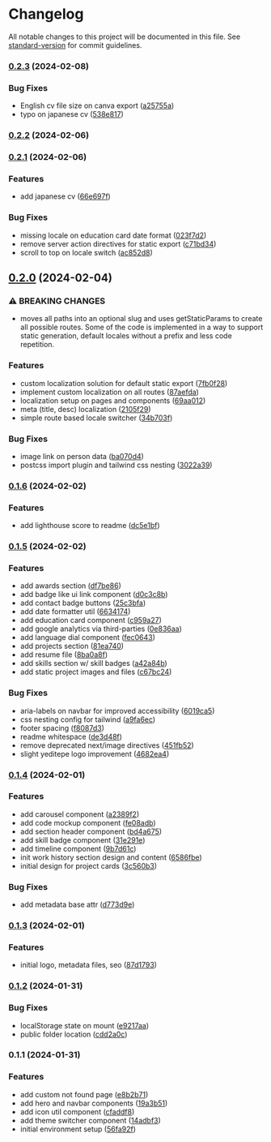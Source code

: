 # Changelog

All notable changes to this project will be documented in this file. See [standard-version](https://github.com/conventional-changelog/standard-version) for commit guidelines.

### [0.2.3](https://github.com/umutto/umutto.github.io/compare/v0.2.2...v0.2.3) (2024-02-08)


### Bug Fixes

* English cv file size on canva export ([a25755a](https://github.com/umutto/umutto.github.io/commit/a25755a4194b6f04b2753a0adb287cb997031724))
* typo on japanese cv ([538e817](https://github.com/umutto/umutto.github.io/commit/538e81795ecb8090d11e04b93c132936374be575))

### [0.2.2](https://github.com/umutto/umutto.github.io/compare/v0.2.1...v0.2.2) (2024-02-06)

### [0.2.1](https://github.com/umutto/umutto.github.io/compare/v0.2.0...v0.2.1) (2024-02-06)


### Features

* add japanese cv ([66e697f](https://github.com/umutto/umutto.github.io/commit/66e697faacf71e9d466a6b64fd2c27ae86eacd38))


### Bug Fixes

* missing locale on education card date format ([023f7d2](https://github.com/umutto/umutto.github.io/commit/023f7d2a58d0f78bab65102f53ea2b7d567ae918))
* remove server action directives for static export ([c71bd34](https://github.com/umutto/umutto.github.io/commit/c71bd3427c4541cccc0225fbc8a1b497850747e7))
* scroll to top on locale switch ([ac852d8](https://github.com/umutto/umutto.github.io/commit/ac852d891064bf0cd0b347fe357d5986c64b73e6))

## [0.2.0](https://github.com/umutto/umutto.github.io/compare/v0.1.6...v0.2.0) (2024-02-04)


### ⚠ BREAKING CHANGES

* moves all paths into an optional slug and uses getStaticParams to create all possible routes. Some of the code is implemented in a way to support static generation, default locales without a prefix and less code repetition.

### Features

* custom localization solution for default static export ([7fb0f28](https://github.com/umutto/umutto.github.io/commit/7fb0f28947e67c52e2f01e35f5c31d45f2bd88ed))
* implement custom localization on all routes ([87aefda](https://github.com/umutto/umutto.github.io/commit/87aefdac02ca9030f0f8615ad2a5d0146226157e))
* localization setup on pages and components ([69aa012](https://github.com/umutto/umutto.github.io/commit/69aa012a047da58ddc65ddc8c64c46f8d92e230e))
* meta (title, desc) localization ([2105f29](https://github.com/umutto/umutto.github.io/commit/2105f2966333923e15643b8d9780e5ec0e3c8727))
* simple route based locale switcher ([34b703f](https://github.com/umutto/umutto.github.io/commit/34b703faf65e5c66879bfb841e507a04be77e108))


### Bug Fixes

* image link on person data ([ba070d4](https://github.com/umutto/umutto.github.io/commit/ba070d434b0210a95b47e3c64295030980196208))
* postcss import plugin and tailwind css nesting ([3022a39](https://github.com/umutto/umutto.github.io/commit/3022a3989a0ce53108a98ca7f2d0c2550436c858))

### [0.1.6](https://github.com/umutto/umutto.github.io/compare/v0.1.5...v0.1.6) (2024-02-02)


### Features

* add lighthouse score to readme ([dc5e1bf](https://github.com/umutto/umutto.github.io/commit/dc5e1bfba1f06a5a4a2d32f1cc1196fba85444ce))

### [0.1.5](https://github.com/umutto/umutto.github.io/compare/v0.1.4...v0.1.5) (2024-02-02)


### Features

* add awards section ([df7be86](https://github.com/umutto/umutto.github.io/commit/df7be861a9d42e28e1b7e83086a4e6d4c29b7665))
* add badge like ui link component ([d0c3c8b](https://github.com/umutto/umutto.github.io/commit/d0c3c8bffbb1e0fafa726604a0b7238b906e61e4))
* add contact badge buttons ([25c3bfa](https://github.com/umutto/umutto.github.io/commit/25c3bfab23e55beb491dd14dce860364771b879c))
* add date formatter util ([6634174](https://github.com/umutto/umutto.github.io/commit/66341740f9e931b639d73c85883ac9a27b98926d))
* add education card component ([c959a27](https://github.com/umutto/umutto.github.io/commit/c959a27f4438745ff1892ef29e807885c5c0c993))
* add google analytics via third-parties ([0e836aa](https://github.com/umutto/umutto.github.io/commit/0e836aa490e9fd7e7e98463324ac8dad05306301))
* add language dial component ([fec0643](https://github.com/umutto/umutto.github.io/commit/fec06431e0ea77528fd9b3c5ca8e647c07ba2743))
* add projects section ([81ea740](https://github.com/umutto/umutto.github.io/commit/81ea7407f8ab7f61a57f9ceefc8b36cd8812df71))
* add resume file ([8ba0a8f](https://github.com/umutto/umutto.github.io/commit/8ba0a8f8cabd431d3b162b1fb7d0321eb149a7a8))
* add skills section w/ skill badges ([a42a84b](https://github.com/umutto/umutto.github.io/commit/a42a84b05f008cad2f1d1c6c551e7060ee87cd6a))
* add static project images and files ([c67bc24](https://github.com/umutto/umutto.github.io/commit/c67bc24a70f045e09785e46e07ecd1187e3866c6))


### Bug Fixes

* aria-labels on navbar for improved accessibility ([6019ca5](https://github.com/umutto/umutto.github.io/commit/6019ca52437c7a428360cc9447a34763bb10dbdc))
* css nesting config for tailwind ([a9fa6ec](https://github.com/umutto/umutto.github.io/commit/a9fa6ecebcba8a867befbef8d5cf8be733f1800c))
* footer spacing ([f8087d3](https://github.com/umutto/umutto.github.io/commit/f8087d339ab0900990161b092eaaa4c3ef2e601a))
* readme whitespace ([de3d48f](https://github.com/umutto/umutto.github.io/commit/de3d48fe6e146456fd4fc59e3c1349acda75a2d2))
* remove deprecated next/image directives ([451fb52](https://github.com/umutto/umutto.github.io/commit/451fb52d04882b33c44b4e23da7e8aa13609d162))
* slight yeditepe logo improvement ([4682ea4](https://github.com/umutto/umutto.github.io/commit/4682ea4bd02407ef029093de5a0a72166406376f))

### [0.1.4](https://github.com/umutto/umutto.github.io/compare/v0.1.3...v0.1.4) (2024-02-01)


### Features

* add carousel component ([a2389f2](https://github.com/umutto/umutto.github.io/commit/a2389f2907188455e8b0a802986efc09595f4676))
* add code mockup component ([fe08adb](https://github.com/umutto/umutto.github.io/commit/fe08adb2a799f38c49143fdb881d2a52bff86e66))
* add section header component ([bd4a675](https://github.com/umutto/umutto.github.io/commit/bd4a675beffaebe0d03c40a57cf4b3cbf27d6298))
* add skill badge component ([31e291e](https://github.com/umutto/umutto.github.io/commit/31e291ec13e5b7da4cc99feb47d2f0ce57c829c9))
* add timeline component ([9b7d61c](https://github.com/umutto/umutto.github.io/commit/9b7d61cb5269947cb51be5a6b7a1ba2f85c500c2))
* init work history section design and content ([6586fbe](https://github.com/umutto/umutto.github.io/commit/6586fbe122ba3a9262c8fd39ee51d9699642b4b2))
* initial design for project cards ([3c560b3](https://github.com/umutto/umutto.github.io/commit/3c560b35d16c6ae58cc8a28fe34dfc9190c6caff))


### Bug Fixes

* add metadata base attr ([d773d9e](https://github.com/umutto/umutto.github.io/commit/d773d9e22128579106cd7d3c0666ef306f2e3a80))

### [0.1.3](https://github.com/umutto/umutto.github.io/compare/v0.1.2...v0.1.3) (2024-02-01)


### Features

* initial logo, metadata files, seo ([87d1793](https://github.com/umutto/umutto.github.io/commit/87d1793be6b4a8d4aa757f3480f2c1cf54561559))

### [0.1.2](https://github.com/umutto/umutto.github.io/compare/v0.1.1...v0.1.2) (2024-01-31)


### Bug Fixes

* localStorage state on mount ([e9217aa](https://github.com/umutto/umutto.github.io/commit/e9217aac2393c5d6c217943132774899f9d10d11))
* public folder location ([cdd2a0c](https://github.com/umutto/umutto.github.io/commit/cdd2a0cbb22f566244d10f6aaa997d5f2cffb532))

### 0.1.1 (2024-01-31)

### Features

- add custom not found page ([e8b2b71](https://github.com/umutto/umutto.github.io/commit/e8b2b717262e9ea6fac51f758cc5528100e87fa6))
- add hero and navbar components ([19a3b51](https://github.com/umutto/umutto.github.io/commit/19a3b5174cf49275daa1106f31cd4c5a418419c3))
- add icon util component ([cfaddf8](https://github.com/umutto/umutto.github.io/commit/cfaddf83d97b8774f3a5132e4be6e40d73e0e15d))
- add theme switcher component ([14adbf3](https://github.com/umutto/umutto.github.io/commit/14adbf3ebca5d61c8900cf3c23474f7613c281d6))
- initial environment setup ([56fa92f](https://github.com/umutto/umutto.github.io/commit/56fa92f0584a9ef80c40d6d10cb960360db7a6db))
